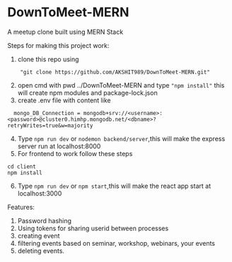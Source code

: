 # DownToMeet-MERN
A meetup clone built using MERN Stack

Steps for making this project work:
1) clone this repo using 
```
    "git clone https://github.com/AKSHIT989/DownToMeet-MERN.git"
```
2) open cmd with pwd ../DownToMeet-MERN and type 
```"npm install"``` this will create npm  modules and package-lock.json
3) create .env file with content like<br>
```
  mongo_DB_Connection = mongodb+srv://<username>:<password>@cluster0.himhp.mongodb.net/<dbname>?retryWrites=true&w=majority
```
4) Type ```npm run dev``` or ```nodemon backend/server```,this will make the express server run at localhost:8000
5) For frontend to work follow these steps
```
cd client
npm install
``` 
6) Type ```npm run dev``` or ```npm start```,this will make the react app start at localhost:3000

Features:
1) Password hashing
2) Using tokens for sharing userid between processes
3) creating event
4) filtering events based on seminar, workshop, webinars, your events
5) deleting events.
